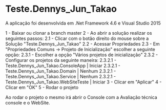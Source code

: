 # Teste.Dennys_Jun_Takao

A aplicação foi desenvolvida em .Net Framework 4.6 e Visual Studio 2015

1 - Baixar ou clonar a branch master 
2 - Ao abrir a solução realizar os seguintes passos:
  2.1 - Clicar com o botão direito do mouse sobre a Solução "Teste.Dennys_Jun_Takao"
  2.2 - Acessar Propriedades
  2.3 - Em "Propriedades Comuns -> Projeto de Inicialização" escolher a seguinte opção:
    2.3.1 - Escolher a opção "Vários projetos de inicialização"
    2.3.2 - Configurar os projetos da seguinte maneira:
      2.3.2.1 - Teste.Dennys_Jun_Takao.ConsoleApp   | Iniciar
      2.3.2.1 - Teste.Dennys_Jun_Takao.Domain       | Nenhum
      2.3.2.1 - Teste.Dennys_Jun_Takao.Service      | Nenhum
      2.3.2.1 - Teste.Dennys_Jun_Takao.WebSiteTeste | Iniciar
3 - Clicar em "Aplicar"
4 - Clicar em "OK"
5 - Rodar o projeto

Ao rodar o projeto o mesmo irá abrir o Console com a Avaliação técnica console e o WebSite.

